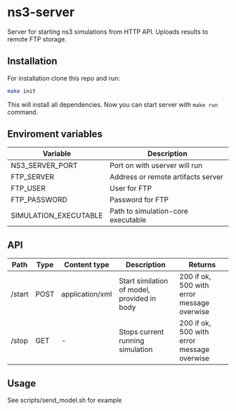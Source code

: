 # ns3-server
Server for starting ns3 simulations from HTTP API. Uploads results to remote FTP storage.

## Installation
For installation clone this repo and run:
```bash
make init
```
This will install all dependencies. Now you can start server with `make run` command.

## Enviroment variables
| Variable              | Description                         |
|-----------------------|-------------------------------------|
| NS3_SERVER_PORT       | Port on with userver will run       |
| FTP_SERVER            | Address or remote artifacts server  |
| FTP_USER              | User for FTP                        |
| FTP_PASSWORD          | Password for FTP                    |
| SIMULATION_EXECUTABLE | Path to simulation-core executable  |


## API
| Path    | Type  | Content type    | Description                                 | Returns                                    |
|---------|-------|-----------------|---------------------------------------------|--------------------------------------------|
| /start  | POST  | application/xml | Start similation of model, provided in body | 200 if ok, 500 with error message overwise |
| /stop   | GET   | -               | Stops current running simulation            | 200 if ok, 500 with error message overwise |

## Usage
See scripts/send_model.sh for example